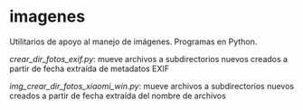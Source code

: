 # imagenes
Utilitarios de apoyo al manejo de imágenes. Programas en Python.

*crear_dir_fotos_exif.py*: mueve archivos a subdirectorios nuevos creados a partir de fecha extraída de metadatos EXIF

*img_crear_dir_fotos_xiaomi_win.py*: mueve archivos a subdirectorios nuevos creados a partir de fecha extraída del nombre de archivos

